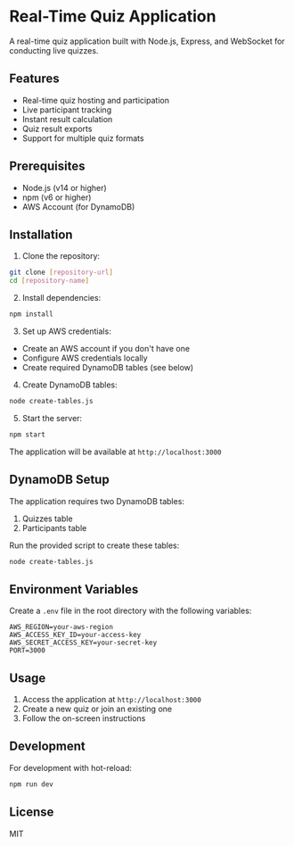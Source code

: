 # Real-Time Quiz Application

A real-time quiz application built with Node.js, Express, and WebSocket for conducting live quizzes.

## Features

- Real-time quiz hosting and participation
- Live participant tracking
- Instant result calculation
- Quiz result exports
- Support for multiple quiz formats

## Prerequisites

- Node.js (v14 or higher)
- npm (v6 or higher)
- AWS Account (for DynamoDB)

## Installation

1. Clone the repository:
```bash
git clone [repository-url]
cd [repository-name]
```

2. Install dependencies:
```bash
npm install
```

3. Set up AWS credentials:
- Create an AWS account if you don't have one
- Configure AWS credentials locally
- Create required DynamoDB tables (see below)

4. Create DynamoDB tables:
```bash
node create-tables.js
```

5. Start the server:
```bash
npm start
```

The application will be available at `http://localhost:3000`

## DynamoDB Setup

The application requires two DynamoDB tables:
1. Quizzes table
2. Participants table

Run the provided script to create these tables:
```bash
node create-tables.js
```

## Environment Variables

Create a `.env` file in the root directory with the following variables:

```env
AWS_REGION=your-aws-region
AWS_ACCESS_KEY_ID=your-access-key
AWS_SECRET_ACCESS_KEY=your-secret-key
PORT=3000
```

## Usage

1. Access the application at `http://localhost:3000`
2. Create a new quiz or join an existing one
3. Follow the on-screen instructions

## Development

For development with hot-reload:
```bash
npm run dev
```

## License

MIT
